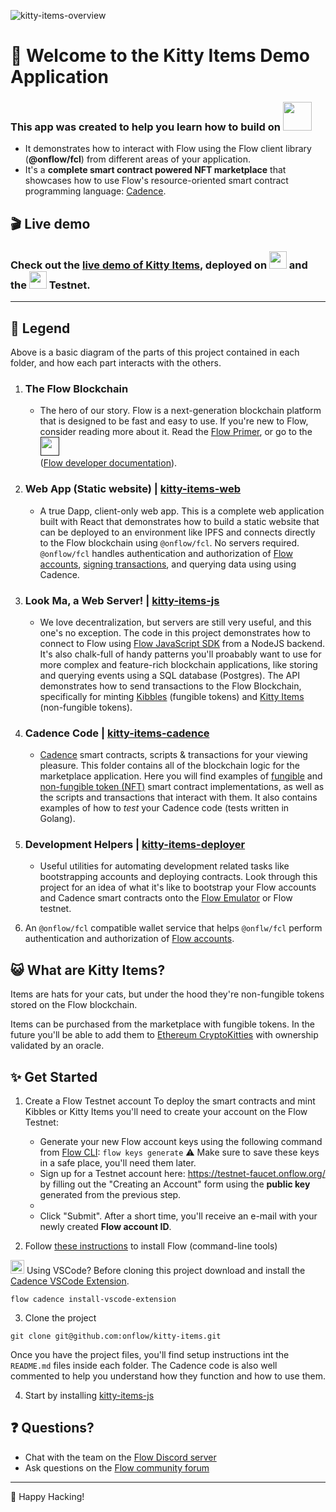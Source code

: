 ![kitty-items-overview](https://user-images.githubusercontent.com/901466/106943245-0eac2b00-66da-11eb-960e-a1db5b1d028d.png)<!-- .element width="100%" -->

# 👋 Welcome to the Kitty Items Demo Application

### This app was created to help you learn how to build on <img height="46px" src="https://assets.website-files.com/5f6294c0c7a8cdd643b1c820/5f6294c0c7a8cda55cb1c936_Flow_Wordmark.svg" />

- It demonstrates how to interact with Flow using the Flow client library (**@onflow/fcl**) from different areas of your application.
- It's a **complete smart contract powered NFT marketplace** that showcases how to use Flow's resource-oriented smart contract programming language: [Cadence](https://docs.onflow.org/cadence).


## 🎬 Live demo

### Check out the [live demo of Kitty Items](https://kitty-items.on.fleek.co/#/), deployed on <a href="https://docs.ipfs.io/concepts/case-study-fleek/"><img height="28px" src="https://docs.ipfs.io/assets/img/logo-fleek.5aed66a3.png" /></a> and the <img height="28px" src="https://assets.website-files.com/5f6294c0c7a8cdd643b1c820/5f6294c0c7a8cda55cb1c936_Flow_Wordmark.svg" /> Testnet.
---

## 🔎 Legend 
Above is a basic diagram of the parts of this project contained in each folder, and how each part interacts with the others.

1) ### The Flow Blockchain
    - The hero of our story. Flow is a next-generation blockchain platform that is designed to be fast and easy to use. If you're new to Flow, consider reading more about it. Read the [Flow Primer](https://www.onflow.org/primer), or go to the <a href=""><img src="https://user-images.githubusercontent.com/901466/107085354-3c15d900-67ad-11eb-98f8-1d0e6b02cdd2.png" height="30px" /></a><br/> ([Flow developer documentation](https://docs.onflow.org/)).

2) ### Web App (Static website) | [kitty-items-web](https://github.com/onflow/kitty-items/tree/mackenzie/updates-readme/kitty-items-web)
    - A true Dapp, client-only web app. This is a complete web application built with React that demonstrates how to build a static website that can be deployed to an environment like IPFS and connects directly to the Flow blockchain using `@onflow/fcl`. No servers required. `@onflow/fcl` handles authentication and authorization of [Flow accounts](https://docs.onflow.org/concepts/accounts-and-keys/), [signing transactions](https://docs.onflow.org/concepts/transaction-signing/), and querying data using using Cadence.

3) ### Look Ma, a Web Server! | [kitty-items-js](https://github.com/onflow/kitty-items/tree/mackenzie/updates-readme/kitty-items-js)
    - We love decentralization, but servers are still very useful, and this one's no exception. The code in this project demonstrates how to connect to Flow using [Flow JavaScript SDK](https://github.com/onflow/flow-js-sdk) from a NodeJS backend. It's also chalk-full of handy patterns you'll proabably want to use for more complex and feature-rich blockchain applications, like storing and querying events using a SQL database (Postgres). The API demonstrates how to send transactions to the Flow Blockchain, specifically for minting [Kibbles](https://github.com/onflow/kitty-items/blob/mackenzie/updates-readme/kitty-items-cadence/cadence/kibble/contracts/Kibble.cdc) (fungible tokens) and [Kitty Items](https://github.com/onflow/kitty-items/blob/mackenzie/updates-readme/kitty-items-cadence/cadence/kittyItems/contracts/KittyItems.cdc) (non-fungible tokens).

4) ### Cadence Code | [kitty-items-cadence](https://github.com/onflow/kitty-items/tree/mackenzie/updates-readme/kitty-items-cadence)
    - [Cadence](https://docs.onflow.org/cadence) smart contracts, scripts & transactions for your viewing pleasure. This folder contains all of the blockchain logic for the marketplace application. Here you will find examples of [fungible](https://github.com/onflow/flow-ft) and [non-fungible token (NFT)](https://github.com/onflow/flow-nft) smart contract implementations, as well as the scripts and transactions that interact with them. It also contains examples of how to *test* your Cadence code (tests written in Golang).

5) ### Development Helpers | [kitty-items-deployer](https://github.com/onflow/kitty-items/tree/mackenzie/updates-readme/kitty-items-deployer)
    - Useful utilities for automating development related tasks like bootstrapping accounts and deploying contracts. Look through this project for an idea of what it's like to bootstrap your Flow accounts and Cadence smart contracts onto the [Flow Emulator](https://github.com/onflow/flow-emulator) or Flow testnet.

6) An `@onflow/fcl` compatible wallet service that helps `@onflw/fcl` perform authentication and authorization of [Flow accounts](https://docs.onflow.org/concepts/accounts-and-keys/).


## 😺 What are Kitty Items?

Items are hats for your cats, but under the hood they're non-fungible tokens stored on the Flow blockchain.

Items can be purchased from the marketplace with fungible tokens.
In the future you'll be able to add them to [Ethereum CryptoKitties](https://www.cryptokitties.co/) with ownership validated by an oracle.


## ✨ Get Started

1) Create a Flow Testnet account
To deploy the smart contracts and mint Kibbles or Kitty Items you'll need to create your account on the Flow Testnet:

    - Generate your new Flow account keys using the following command from [Flow CLI](https://docs.onflow.org/flow-cli/): 
        ```flow keys generate```
        ⚠️ Make sure to save these keys in a safe place, you'll need them later.
    - Sign up for a Testnet account here: https://testnet-faucet.onflow.org/ by filling out the "Creating an Account" form using the **public key** generated from the previous step.
    - 
    - Click "Submit". After a short time, you'll receive an e-mail with your newly created **Flow account ID**.
    

2) Follow [these instructions](https://github.com/onflow/flow-cli) to install Flow (command-line tools)

<img width="22px" src="https://user-images.githubusercontent.com/674621/71187801-14e60a80-2280-11ea-94c9-e56576f76baf.png" /> Using VSCode? Before cloning this project download and install the [Cadence VSCode Extension](https://github.com/onflow/vscode-flow). 
```
flow cadence install-vscode-extension
```

3) Clone the project

```
git clone git@github.com:onflow/kitty-items.git
```

Once you have the project files, you'll find setup instructions int the `README.md` files inside each folder. 
The Cadence code is also well commented to help you understand how they function and how to use them. 

4) Start by installing [kitty-items-js](https://github.com/onflow/kitty-items/tree/mackenzie/updates-readme/kitty-items-js/README.md) 

## 


## ❓ Questions?

- Chat with the team on the [Flow Discord server](https://discord.gg/xUdZxs82Rz)
- Ask questions on the [Flow community forum](https://forum.onflow.org/t/kitty-items-marketplace-demo-dapp/759/5)

---
🚀  Happy Hacking!  

